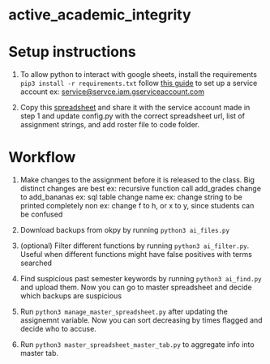 # active_academic_integrity


# Setup instructions
1. To allow python to interact with google sheets, install the requirements `pip3 install -r requirements.txt` follow [this guide](https://gspread.readthedocs.io/en/latest/oauth2.html#service-account) to set up a service account
  ex: service@servce.iam.gserviceaccount.com

2. Copy this [spreadsheet](https://docs.google.com/spreadsheets/d/1Q36Sem2cT2pcCmu1CwvjE_CbUcIZ2S_SV_o11X0Xj4c/edit?usp=sharing) and share it with the service account made in step 1 and update config.py with the correct spreadsheet url, list of assignment strings, and add roster file to code folder.

# Workflow
1. Make changes to the assignment before it is released to the class. Big distinct changes are best
  ex: recursive function call add_grades change to add_bananas
  ex: sql table change name
  ex: change string to be printed completely
  non ex: change f to h, or x to y, since students can be confused
  
2. Download backups from okpy by running `python3 ai_files.py`

3. (optional) Filter different functions by running `python3 ai_filter.py`. Useful when different functions might have false positives with terms searched

4. Find suspicious past semester keywords by running `python3 ai_find.py` and upload them. Now you can go to master spreadsheet and decide which backups are suspicious

5. Run `python3 manage_master_spreadsheet.py` after updating the assignemnt variable. Now you can sort decreasing by times flagged and decide who to accuse.

6. Run `python3 master_spreadsheet_master_tab.py` to aggregate info into master tab.
